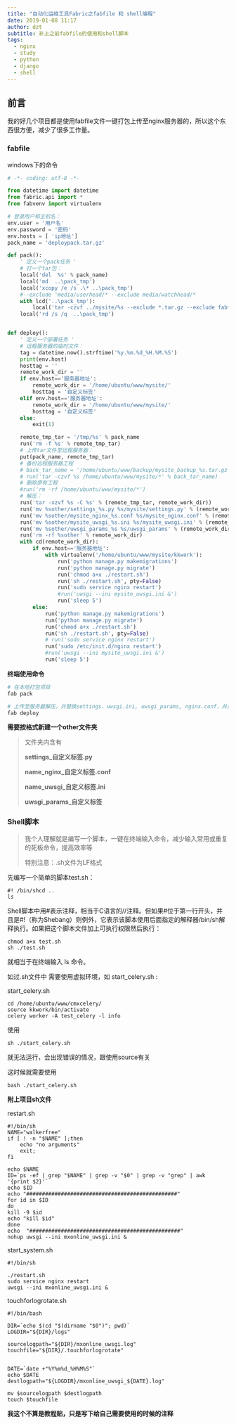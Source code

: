 ```yaml
---
title: "自动化运维工具Fabric之fabfile 和 shell编程"
date: 2019-01-08 11:17
author: dzt
subtitle: 补上之前fabfile的使用和shell脚本
tags:
  - nginx
  - study
  - python
  - django
  - shell
---
```


## 前言

我的好几个项目都是使用fabfile文件一键打包上传至nginx服务器的，所以这个东西很方便，减少了很多工作量。





### fabfile

windows下的命令

```python
# -*- coding: utf-8 -*-

from datetime import datetime
from fabric.api import *
from fabvenv import virtualenv

# 登录用户和主机名：
env.user = '用户名'
env.password = '密码'
env.hosts = [ 'ip地址']
pack_name = 'deploypack.tar.gz'

def pack():
    ' 定义一个pack任务 '
    # 打一个tar包：
    local('del  %s' % pack_name)
    local('md  ..\pack_tmp')
    local('xcopy /e /s .\* ..\pack_tmp')
    #--exclude 'media/userhead/* --exclude media/watchhead/*
    with lcd('..\pack_tmp'):
        local('tar -czvf ../mysite/%s --exclude *.tar.gz --exclude fabfile.py  ./*' % pack_name)
    local('rd /s /q  ..\pack_tmp')


def deploy():
    ' 定义一个部署任务 '
    # 远程服务器的临时文件：
    tag = datetime.now().strftime('%y.%m.%d_%H.%M.%S')
    print(env.host)
    hosttag = ''
    remote_work_dir = ''
    if env.host=='服务器地址':
        remote_work_dir = '/home/ubuntu/www/mysite/'
        hosttag = '自定义标签'
    elif env.host=='服务器地址':
        remote_work_dir = '/home/ubuntu/www/mysite/'
        hosttag = '自定义标签'
    else:
        exit(1)

    remote_tmp_tar = '/tmp/%s' % pack_name
    run('rm -f %s' % remote_tmp_tar)
    # 上传tar文件至远程服务器：
    put(pack_name, remote_tmp_tar)
    # 备份远程服务器工程
    # back_tar_name = '/home/ubuntu/www/backup/mysite_backup_%s.tar.gz' % tag
    # run('tar -czvf %s /home/ubuntu/www/mysite/*' % back_tar_name)
    # 删除原有工程
    #run('rm -rf /home/ubuntu/www/mysite/*')
    # 解压：
    run('tar -xzvf %s -C %s' % (remote_tmp_tar, remote_work_dir))
    run('mv %sother/settings_%s.py %s/mysite/settings.py' % (remote_work_dir, hosttag, remote_work_dir))
    run('mv %sother/mysite_nginx_%s.conf %s/mysite_nginx.conf' % (remote_work_dir, hosttag, remote_work_dir))
    run('mv %sother/mysite_uwsgi_%s.ini %s/mysite_uwsgi.ini' % (remote_work_dir, hosttag, remote_work_dir))
    run('mv %sother/uwsgi_params_%s %s/uwsgi_params' % (remote_work_dir, hosttag, remote_work_dir))
    run('rm -rf %sother' % remote_work_dir)
    with cd(remote_work_dir):
        if env.host=='服务器地址':
            with virtualenv('/home/ubuntu/www/mysite/kkwork'):
                run('python manage.py makemigrations')
                run('python manage.py migrate')
                run('chmod a+x ./restart.sh')
                run('sh ./restart.sh', pty=False)
                run('sudo service nginx restart')
                #run('uwsgi --ini mysite_uwsgi.ini &')
                run('sleep 5')
        else:
            run('python manage.py makemigrations')
            run('python manage.py migrate')
            run('chmod a+x ./restart.sh')
            run('sh ./restart.sh', pty=False)
            # run('sudo service nginx restart')
            run('sudo /etc/init.d/nginx restart')
            #run('uwsgi --ini mysite_uwsgi.ini &')
            run('sleep 5')


```

**终端使用命令**

```python
# 在本地打包项目
fab pack    

# 上传至服务器解压，并替换settings，uwsgi.ini, uwsgi_params, nginx.conf，并启动
fab deploy
```

**需要按格式新建一个other文件夹**

> 文件夹内含有
>
> **settings_自定义标签.py**
>
> **name_nginx_自定义标签.conf**
>
> **name_uwsgi_自定义标签.ini**
>
> **uwsgi_params_自定义标签**





### Shell脚本

> 我个人理解就是编写一个脚本，一键在终端输入命令，减少输入常用或重复的死板命令，提高效率等
>
> 特别注意：.sh文件为LF格式

先编写一个简单的脚本test.sh：

```shell
#! /bin/shcd ..
ls
```

Shell脚本中用#表示注释，相当于C语言的//注释。但如果#位于第一行开头，并且是#!（称为Shebang）则例外，它表示该脚本使用后面指定的解释器/bin/sh解释执行。如果把这个脚本文件加上可执行权限然后执行：

```shell
chmod a+x test.sh
sh ./test.sh
```

就相当于在终端输入 ls 命令。



如过.sh文件中 需要使用虚拟环境，如 start_celery.sh :

start_celery.sh

```shell
cd /home/ubuntu/www/cmxcelery/
source kkwork/bin/activate
celery worker -A test_celery -l info
```

使用

```shell
sh ./start_celery.sh
```

就无法运行，会出现错误的情况，跟使用source有关

这时候就需要使用

```shell
bash ./start_celery.sh
```



**附上项目sh文件**

restart.sh

```shell
#!/bin/sh
NAME="walkerfree"
if [ ! -n "$NAME" ];then
    echo "no arguments"
    exit;
fi

echo $NAME
ID=`ps -ef | grep "$NAME" | grep -v "$0" | grep -v "grep" | awk '{print $2}'`
echo $ID
echo "################################################"
for id in $ID
do
kill -9 $id
echo "kill $id"
done
echo  "################################################"
nohup uwsgi --ini mxonline_uwsgi.ini &
```



start_system.sh

```shell
#!/bin/sh

./restart.sh
sudo service nginx restart
uwsgi --ini mxonline_uwsgi.ini &
```



touchforlogrotate.sh

```shell
#!/bin/bash

DIR=`echo $(cd "$(dirname "$0")"; pwd)`
LOGDIR="${DIR}/logs"

sourcelogpath="${DIR}/mxonline_uwsgi.log"
touchfile="${DIR}/.touchforlogrotate"


DATE=`date +"%Y%m%d_%H%M%S"`
echo $DATE
destlogpath="${LOGDIR}/mxonline_uwsgi_${DATE}.log"

mv $sourcelogpath $destlogpath
touch $touchfile
```





**我这个不算是教程贴，只是写下给自己需要使用的时候的注释**